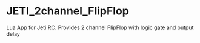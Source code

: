 # JETI_2channel_FlipFlop
Lua App for Jeti RC. Provides 2 channel FlipFlop with logic gate and output delay
